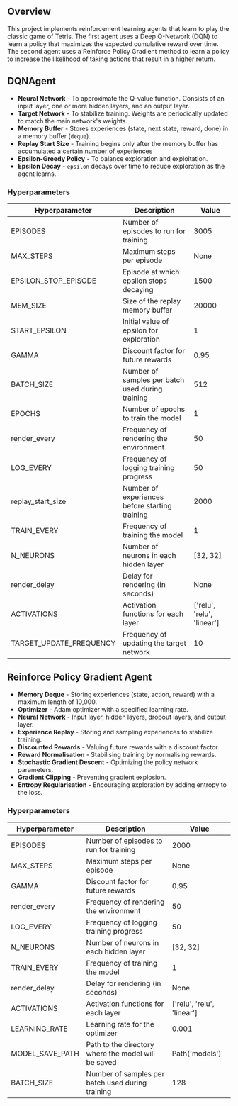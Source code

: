 ## Overview
This project implements reinforcement learning agents that learn to play the classic game of Tetris. 
The first agent uses a Deep Q-Network (DQN) to learn a policy that maximizes the expected cumulative reward over time.
The second agent uses a Reinforce Policy Gradient method to learn a policy to increase the likelihood of taking actions that result in a higher return.


## DQNAgent
* **Neural Network** - To approximate the Q-value function. Consists of an input layer, one or more hidden layers, and an output layer.
* **Target Network** - To stabilize training. Weights are periodically updated to match the main network's weights.
* **Memory Buffer** - Stores experiences (state, next state, reward, done) in a memory buffer (`deque`).
* **Replay Start Size** - Training begins only after the memory buffer has accumulated a certain number of experiences
* **Epsilon-Greedy Policy** - To balance exploration and exploitation.
* **Epsilon Decay** - `epsilon` decays over time to reduce exploration as the agent learns.

### Hyperparameters

| Hyperparameter             | Description                                     | Value                         |
|----------------------------|-------------------------------------------------|-------------------------------|
| EPISODES                   | Number of episodes to run for training          | 3005                          |
| MAX_STEPS                  | Maximum steps per episode                       | None                          |
| EPSILON_STOP_EPISODE       | Episode at which epsilon stops decaying         | 1500                          |
| MEM_SIZE                   | Size of the replay memory buffer                | 20000                         |
| START_EPSILON              | Initial value of epsilon for exploration        | 1                             |
| GAMMA                      | Discount factor for future rewards              | 0.95                          |
| BATCH_SIZE                 | Number of samples per batch used during training| 512                           |
| EPOCHS                     | Number of epochs to train the model             | 1                             |
| render_every               | Frequency of rendering the environment          | 50                            |
| LOG_EVERY                  | Frequency of logging training progress          | 50                            |
| replay_start_size          | Number of experiences before starting training  | 2000                          |
| TRAIN_EVERY                | Frequency of training the model                 | 1                             |
| N_NEURONS                  | Number of neurons in each hidden layer          | [32, 32]                      |
| render_delay               | Delay for rendering (in seconds)                | None                          |
| ACTIVATIONS                | Activation functions for each layer             | ['relu', 'relu', 'linear']    |
| TARGET_UPDATE_FREQUENCY    | Frequency of updating the target network        | 10                            |



## Reinforce Policy Gradient Agent
* **Memory Deque** - Storing experiences (state, action, reward) with a maximum length of 10,000.
* **Optimizer** - Adam optimizer with a specified learning rate.
* **Neural Network** - Input layer, hidden layers, dropout layers, and output layer.
* **Experience Replay** - Storing and sampling experiences to stabilize training.
* **Discounted Rewards** - Valuing future rewards with a discount factor.
* **Reward Normalisation** - Stabilising training by normalising rewards.
* **Stochastic Gradient Descent** - Optimizing the policy network parameters.
* **Gradient Clipping** - Preventing gradient explosion.
* **Entropy Regularisation** - Encouraging exploration by adding entropy to the loss. 

### Hyperparameters

| Hyperparameter  | Description                                       | Value                 |
|-----------------|---------------------------------------------------|-----------------------|
| EPISODES        | Number of episodes to run for training            | 2000                  |
| MAX_STEPS       | Maximum steps per episode                         | None                  |
| GAMMA           | Discount factor for future rewards                | 0.95                  |
| render_every    | Frequency of rendering the environment            | 50                    |
| LOG_EVERY       | Frequency of logging training progress            | 50                    |
| N_NEURONS       | Number of neurons in each hidden layer            | [32, 32]              |
| TRAIN_EVERY     | Frequency of training the model                   | 1                     |
| render_delay    | Delay for rendering (in seconds)                  | None                  |
| ACTIVATIONS     | Activation functions for each layer               | ['relu', 'relu', 'linear'] |
| LEARNING_RATE   | Learning rate for the optimizer                   | 0.001                 |
| MODEL_SAVE_PATH | Path to the directory where the model will be saved| Path('models')        |
| BATCH_SIZE      | Number of samples per batch used during training  | 128                   |
